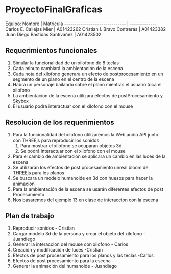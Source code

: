 # ProyectoFinalGraficas
Equipo:
            Nombre             |   Matricula
------------------------------ | -------------
Carlos E. Callejas Mier        |  A01423262
Cristian I. Bravo Contreras    |  A01423382
Juan Diego Bastidas Santivañez |  A01423502

## Requerimientos funcionales
1. Simular la funcionalidad de un xilofono de 8 teclas
2. Cada minuto cambiará la ambientación de la escena
3. Cada nota del xilofono generara un efecto de postprocesamiento en un segmento de un plano en el centro de la escena
4. Habrá un personaje bailando sobre el plano mientras el usuario toca el xilofono
5. La ambientacion de la escena utilizara efectos de postProcesamiento y Skybox
6. El usuario podrá interactuar con el xilofono con el mouse

## Resolucion de los requerimientos 
1.  Para la funcionalidad del xilofono utilizaremos la Web audio API junto con THREEjs para reproducir los sonidos
    1. Para mostrar el xilofono se ocuparan objetos 3d
    2. Se podrá interactuar con el xilofono con el mouse
2. Para el cambio de ambientación se aplicara un cambio en las luces de la escena
3. Se utilizarán los efectos de post procesamiento unreal bloom de THREEjs para los planos 
4. Se buscara un modelo humanoide en 3d con huesos para hacer la animación
5. Para la ambientación de la escena se usarán diferentes efectos de post Procesamiento
6. Nos basaremos del ejemplo 13 en clase de interaccion con la escena

## Plan de trabajo
1. Reproducir sonidos - Cristian
2. Cargar modelo 3d de la persona y crear el objeto del xilofono - Juandiego
3. Generar la interaccion del mouse con xilofono - Carlos
4. Creación y modificación de luces -Cristian
5. Efectos de post procesamiento para los planos y las teclas -Carlos
6. Efectos de post procesamiento para la escena ---
7. Generar la animación del humanoide - Juandiego
